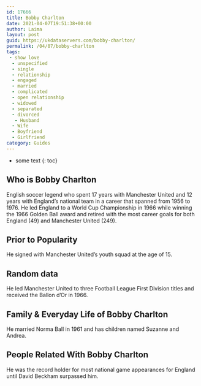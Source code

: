 ```yaml
---
id: 17666
title: Bobby Charlton
date: 2021-04-07T19:51:38+00:00
author: Laima
layout: post
guid: https://ukdataservers.com/bobby-charlton/
permalink: /04/07/bobby-charlton
tags:
 - show love
  - unspecified
  - single
  - relationship
  - engaged
  - married
  - complicated
  - open relationship
  - widowed
  - separated
  - divorced
   - Husband
  - Wife
  - Boyfriend
  - Girlfriend
category: Guides
---
```


* some text
{: toc}


## Who is Bobby Charlton
                  
                  
                  
English soccer legend who spent 17 years with Manchester United and 12 years with England&#8217;s national team in a career that spanned from 1956 to 1976. He led England to a World Cup Championship in 1966 while winning the 1966 Golden Ball award and retired with the most career goals for both England (49) and Manchester United (249).
                  
              
            
              
            
                
                
                
## Prior to Popularity
                  
                  
                  
He signed with Manchester United&#8217;s youth squad at the age of 15.
                  
              
            
              
            
                
                
                
## Random data
                  
                  
                  
He led Manchester United to three Football League First Division titles and received the Ballon d&#8217;Or in 1966.
                  
              
            
              
            
                
                
                
## Family & Everyday Life of Bobby Charlton
                  
                  
                  
He married Norma Ball in 1961 and has children named Suzanne and Andrea.
                  
              
            
              
            
                
                
                
## People Related With Bobby Charlton
                  
                  
                  
He was the record holder for most national game appearances for England until David Beckham surpassed him.
                  
              
            
              
            
                
              
            
              
              
            
            
              
            
          
          
          